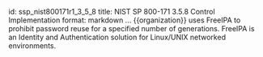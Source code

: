 id: ssp_nist800171r1_3_5_8
title: NIST SP 800-171 3.5.8 Control Implementation
format: markdown
...
{{organization}} uses FreeIPA to prohibit password reuse for a specified number of generations. FreeIPA is an Identity and Authentication solution for Linux/UNIX networked environments.

